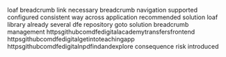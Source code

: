 loaf breadcrumb link necessary breadcrumb navigation supported configured consistent way across application recommended solution loaf library already several dfe repository goto solution breadcrumb management httpsgithubcomdfedigitalacademytransfersfrontend httpsgithubcomdfedigitalgetintoteachingapp httpsgithubcomdfedigitalnpdfindandexplore consequence risk introduced